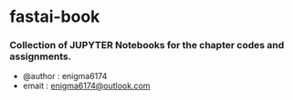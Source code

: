 # fastai-book

### Collection of JUPYTER Notebooks for the chapter codes and assignments.

- @author : enigma6174
- emait : enigma6174@outlook.com
